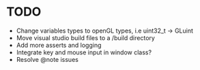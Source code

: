 # TODO

- Change variables types to openGL types, i.e uint32_t -> GLuint 
- Move visual studio build files to a /build directory
- Add more asserts and logging
- Integrate key and mouse input in window class?
- Resolve @note issues